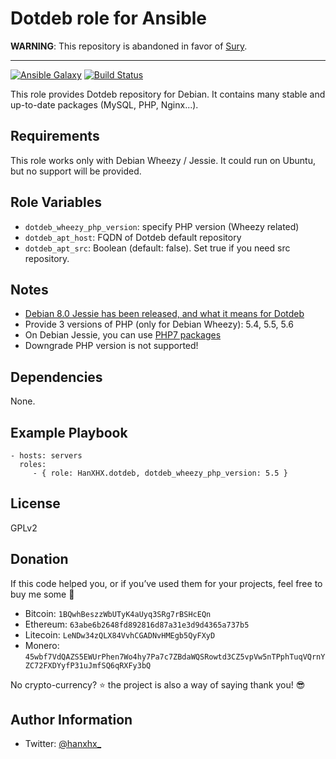 Dotdeb role for Ansible
=======================

**WARNING**: This repository is abandoned in favor of [Sury](https://github.com/HanXHX/ansible-debian-sury).


-------------------------


[![Ansible Galaxy](http://img.shields.io/badge/ansible--galaxy-HanXHX.dotdeb-blue.svg)](https://galaxy.ansible.com/HanXHX/dotdeb) [![Build Status](https://travis-ci.org/HanXHX/ansible-debian-dotdeb.svg)](https://travis-ci.org/HanXHX/ansible-debian-dotdeb)

This role provides Dotdeb repository for Debian. It contains many stable and up-to-date packages (MySQL, PHP, Nginx...).

Requirements
------------

This role works only with Debian Wheezy / Jessie. It could run on Ubuntu, but no support will be provided.

Role Variables
--------------

- `dotdeb_wheezy_php_version`: specify PHP version (Wheezy related)
- `dotdeb_apt_host`: FQDN of Dotdeb default repository
- `dotdeb_apt_src`: Boolean (default: false). Set true if you need src repository.

Notes
-----

- [Debian 8.0 Jessie has been released, and what it means for Dotdeb](https://www.dotdeb.org/2015/04/26/debian-8-0-jessie-has-been-released-and-what-it-means-for-dotdeb/)
- Provide 3 versions of PHP (only for Debian Wheezy): 5.4, 5.5, 5.6
- On Debian Jessie, you can use [PHP7 packages](https://www.dotdeb.org/2015/12/04/php-7-0-0-is-available-for-jessie/)
- Downgrade PHP version is not supported!

Dependencies
------------

None.

Example Playbook
----------------

    - hosts: servers
      roles:
         - { role: HanXHX.dotdeb, dotdeb_wheezy_php_version: 5.5 }

License
-------

GPLv2

Donation
--------

If this code helped you, or if you’ve used them for your projects, feel free to buy me some :beers:

- Bitcoin: `1BQwhBeszzWbUTyK4aUyq3SRg7rBSHcEQn`
- Ethereum: `63abe6b2648fd892816d87a31e3d9d4365a737b5`
- Litecoin: `LeNDw34zQLX84VvhCGADNvHMEgb5QyFXyD`
- Monero: `45wbf7VdQAZS5EWUrPhen7Wo4hy7Pa7c7ZBdaWQSRowtd3CZ5vpVw5nTPphTuqVQrnYZC72FXDYyfP31uJmfSQ6qRXFy3bQ`

No crypto-currency? :star: the project is also a way of saying thank you! :sunglasses:

Author Information
------------------

- Twitter: [@hanxhx_](https://twitter.com/hanxhx_)

